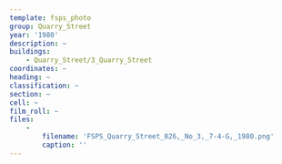 ```yaml
---
template: fsps_photo
group: Quarry_Street
year: '1980'
description: ~
buildings:
    - Quarry_Street/3_Quarry_Street
coordinates: ~
heading: ~
classification: ~
section: ~
cell: ~
film_roll: ~
files:
    -
        filename: 'FSPS_Quarry_Street_026,_No_3,_7-4-G,_1980.png'
        caption: ''
---
```

